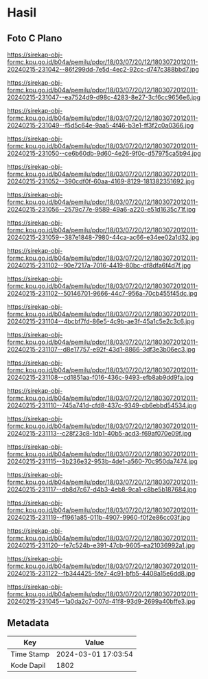 # Hasil

## Foto C Plano

https://sirekap-obj-formc.kpu.go.id/b04a/pemilu/pdpr/18/03/07/20/12/1803072012011-20240215-231042--86f299dd-7e5d-4ec2-92cc-d747c388bbd7.jpg

https://sirekap-obj-formc.kpu.go.id/b04a/pemilu/pdpr/18/03/07/20/12/1803072012011-20240215-231047--ea7524d9-d98c-4283-8e27-3cf6cc9656e6.jpg

https://sirekap-obj-formc.kpu.go.id/b04a/pemilu/pdpr/18/03/07/20/12/1803072012011-20240215-231049--f5d5c64e-9aa5-4f46-b3e1-ff3f2c0a0366.jpg

https://sirekap-obj-formc.kpu.go.id/b04a/pemilu/pdpr/18/03/07/20/12/1803072012011-20240215-231050--ce6b60db-9d60-4e26-9f0c-d57975ca5b94.jpg

https://sirekap-obj-formc.kpu.go.id/b04a/pemilu/pdpr/18/03/07/20/12/1803072012011-20240215-231052--390cdf0f-60aa-4169-8129-181382351692.jpg

https://sirekap-obj-formc.kpu.go.id/b04a/pemilu/pdpr/18/03/07/20/12/1803072012011-20240215-231056--2579c77e-9589-49a6-a220-e51d1635c71f.jpg

https://sirekap-obj-formc.kpu.go.id/b04a/pemilu/pdpr/18/03/07/20/12/1803072012011-20240215-231059--387e1848-7980-44ca-ac66-e34ee02a1d32.jpg

https://sirekap-obj-formc.kpu.go.id/b04a/pemilu/pdpr/18/03/07/20/12/1803072012011-20240215-231102--90e7217a-7016-4419-80bc-df8dfa6f4d7f.jpg

https://sirekap-obj-formc.kpu.go.id/b04a/pemilu/pdpr/18/03/07/20/12/1803072012011-20240215-231102--50146701-9666-44c7-956a-70cb455f45dc.jpg

https://sirekap-obj-formc.kpu.go.id/b04a/pemilu/pdpr/18/03/07/20/12/1803072012011-20240215-231104--4bcbf7fd-86e5-4c9b-ae3f-45a1c5e2c3c6.jpg

https://sirekap-obj-formc.kpu.go.id/b04a/pemilu/pdpr/18/03/07/20/12/1803072012011-20240215-231107--d8e17757-e92f-43d1-8866-3df3e3b06ec3.jpg

https://sirekap-obj-formc.kpu.go.id/b04a/pemilu/pdpr/18/03/07/20/12/1803072012011-20240215-231108--cd1851aa-f016-436c-9493-efb8ab9dd9fa.jpg

https://sirekap-obj-formc.kpu.go.id/b04a/pemilu/pdpr/18/03/07/20/12/1803072012011-20240215-231110--745a741d-cfd8-437c-9349-cb6ebbd54534.jpg

https://sirekap-obj-formc.kpu.go.id/b04a/pemilu/pdpr/18/03/07/20/12/1803072012011-20240215-231113--c28f23c8-1db1-40b5-acd3-f69af070e09f.jpg

https://sirekap-obj-formc.kpu.go.id/b04a/pemilu/pdpr/18/03/07/20/12/1803072012011-20240215-231115--3b236e32-953b-4de1-a560-70c950da7474.jpg

https://sirekap-obj-formc.kpu.go.id/b04a/pemilu/pdpr/18/03/07/20/12/1803072012011-20240215-231117--db8d7c67-d4b3-4eb8-9ca1-c8be5b187684.jpg

https://sirekap-obj-formc.kpu.go.id/b04a/pemilu/pdpr/18/03/07/20/12/1803072012011-20240215-231119--f1961a85-011b-4907-9960-f0f2e86cc03f.jpg

https://sirekap-obj-formc.kpu.go.id/b04a/pemilu/pdpr/18/03/07/20/12/1803072012011-20240215-231120--fe7c524b-e391-47cb-9605-ea21036992a1.jpg

https://sirekap-obj-formc.kpu.go.id/b04a/pemilu/pdpr/18/03/07/20/12/1803072012011-20240215-231122--fb344425-5fe7-4c91-bfb5-4408a15e6dd8.jpg

https://sirekap-obj-formc.kpu.go.id/b04a/pemilu/pdpr/18/03/07/20/12/1803072012011-20240215-231045--1a0da2c7-007d-41f8-93d9-2699a40bffe3.jpg


## Metadata

| Key        | Value               |
| ---------- | ------------------- |
| Time Stamp | 2024-03-01 17:03:54 |
| Kode Dapil | 1802                |



